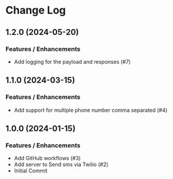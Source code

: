# Change Log

## 1.2.0 (2024-05-20)

### Features / Enhancements

- Add logging for the payload and responses (#7)

## 1.1.0 (2024-03-15)

### Features / Enhancements

- Add support for multiple phone number comma separated (#4)

## 1.0.0 (2024-01-15)

### Features / Enhancements

- Add GitHub workflows (#3)
- Add server to Send sms via Twilio (#2)
- Initial Commit
